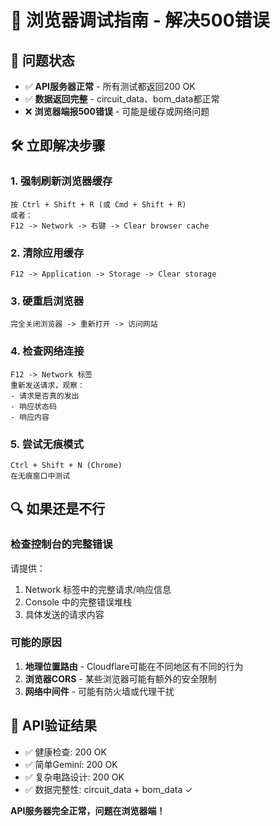 # 🔧 浏览器调试指南 - 解决500错误

## 🎯 问题状态
- ✅ **API服务器正常** - 所有测试都返回200 OK
- ✅ **数据返回完整** - circuit_data、bom_data都正常
- ❌ **浏览器端报500错误** - 可能是缓存或网络问题

## 🛠️ 立即解决步骤

### 1. 强制刷新浏览器缓存
```
按 Ctrl + Shift + R (或 Cmd + Shift + R)
或者：
F12 -> Network -> 右键 -> Clear browser cache
```

### 2. 清除应用缓存
```
F12 -> Application -> Storage -> Clear storage
```

### 3. 硬重启浏览器
```
完全关闭浏览器 -> 重新打开 -> 访问网站
```

### 4. 检查网络连接
```
F12 -> Network 标签
重新发送请求，观察：
- 请求是否真的发出
- 响应状态码
- 响应内容
```

### 5. 尝试无痕模式
```
Ctrl + Shift + N (Chrome)
在无痕窗口中测试
```

## 🔍 如果还是不行

### 检查控制台的完整错误
请提供：
1. Network 标签中的完整请求/响应信息
2. Console 中的完整错误堆栈
3. 具体发送的请求内容

### 可能的原因
1. **地理位置路由** - Cloudflare可能在不同地区有不同的行为
2. **浏览器CORS** - 某些浏览器可能有额外的安全限制
3. **网络中间件** - 可能有防火墙或代理干扰

## 🚀 API验证结果
- ✅ 健康检查: 200 OK
- ✅ 简单Gemini: 200 OK  
- ✅ 复杂电路设计: 200 OK
- ✅ 数据完整性: circuit_data + bom_data ✓

**API服务器完全正常，问题在浏览器端！**
